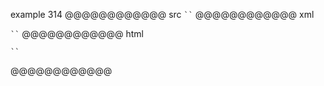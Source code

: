 example 314
@@@@@@@@@@@@ src
` `` `
@@@@@@@@@@@@ xml
<?xml version="1.0" encoding="UTF-8"?>
<!DOCTYPE document SYSTEM "CommonMark.dtd">
<document xmlns="http://commonmark.org/xml/1.0">
  <paragraph>
    <code>``</code>
  </paragraph>
</document>
@@@@@@@@@@@@ html
<p><code>``</code></p>
@@@@@@@@@@@@
